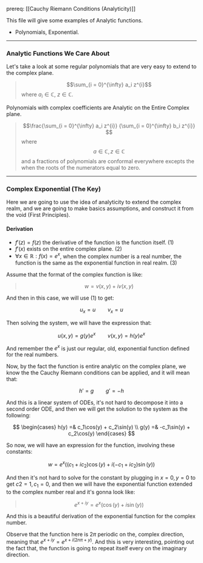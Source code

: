 prereq: [[Cauchy Riemann Conditions (Analyticity)]]

This file will give some examples of Analytic functions. 
* Polynomials, Exponential. 

---

### Analytic Functions We Care About

Let's take a look at some regular polynomials that are very easy to extend to the complex plane. 

> $$\sum_{i = 0}^{\infty} a_i z^{i}$$ where $a_i \in \mathbb{C}$, $z\in \mathbb{C}$.

Polynomials with complex coefficients are Analytic on the Entire Complex plane. 

> $$\frac{\sum_{i = 0}^{\infty} a_i z^{i}}
> {\sum_{i = 0}^{\infty} b_i z^{i}}
> $$
> where $$a\in \mathbb{C}, z\in \mathbb{C}$$ and a fractions of polynomials are conformal everywhere excepts the when the roots of the numerators equal to zero. 

---

### Complex Exponential (The Key)
Here we are going to use the idea of analyticity to extend the complex realm, and we are going to make basics assumptions, and construct it from the void (First Principles). 

#### Derivation

* $f'(z) = f(z)$ the derivative of the function is the function itself. (1)
* $f'(x)$ exists on the entire complex plane. (2)
* $\forall x \in \mathbb{R}: f(x) = e^x$, when the complex number is a real number, the function is the same as the exponential function in real realm. (3)

Assume that the format of the complex function is like: 

> $$w = v(x, y) + iv(x, y)$$

And then in this case, we will use (1) to get: 

$$
u_x = u \hspace{2em} v_x = u
$$

Then solving the system, we will have  the expression that: 

$$
u(x, y) = g(y)e^x \hspace{2em} v(x, y) = h(y)e^x 
$$

And remember the $e^x$ is just our regular, old, exponential function defined for the real numbers. 

Now, by the fact the function is entire analytic on the complex plane, we know the the Cauchy Riemann conditions can be applied, and it will mean that: 

$$
h' = g \hspace{2em} g' = -h
$$

And this is a linear system of ODEs, it's not hard to decompose it into a second order ODE, and then we will get the solution to the system as the following: 

$$
\begin{cases}
	h(y) =& c_1\cos(y) + c_2\sin(y)  \\
	g(y) =& -c_1\sin(y) + c_2\cos(y) 
\end{cases}
$$

So now, we will have an expression for the function, involving these constants: 

$$
w = e^x((c_1 +ic_2)\cos(y) + i(-c_1 + ic_2)\sin(y))
$$

And then it's not hard to solve for the constant by plugging in $x = 0, y = 0$ to get $c2 = 1, c_1 =0$, and then we will have the exponential function extended to the complex number real and it's gonna look like: 

> $$
> e^{x + iy} = e^{x} (\cos(y) + i\sin(y))
> $$

And this is a beautiful derivation of the exponential function for the complex number. 

Observe that the function here is $2\pi$ periodic on the, complex direction, meaning that $e^{x + iy} = e^{x + i(2n\pi + y)}$. And this is very interesting, pointing out the fact that, the function is going to repeat itself every on the imaginary direction. 

